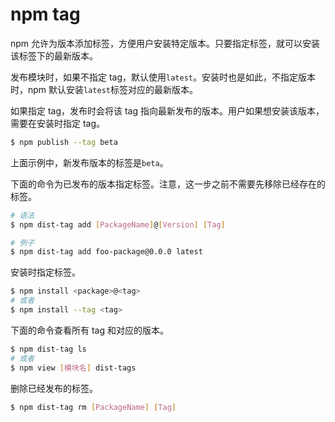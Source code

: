# npm tag

npm 允许为版本添加标签，方便用户安装特定版本。只要指定标签，就可以安装该标签下的最新版本。

发布模块时，如果不指定 tag，默认使用`latest`。安装时也是如此，不指定版本时，npm  默认安装`latest`标签对应的最新版本。

如果指定 tag，发布时会将该 tag 指向最新发布的版本。用户如果想安装该版本，需要在安装时指定 tag。

```bash
$ npm publish --tag beta
```

上面示例中，新发布版本的标签是`beta`。

下面的命令为已发布的版本指定标签。注意，这一步之前不需要先移除已经存在的标签。

```bash
# 语法
$ npm dist-tag add [PackageName]@[Version] [Tag]

# 例子
$ npm dist-tag add foo-package@0.0.0 latest
```

安装时指定标签。

```bash
$ npm install <package>@<tag>
# 或者
$ npm install --tag <tag>
```

下面的命令查看所有 tag 和对应的版本。

```bash
$ npm dist-tag ls
# 或者
$ npm view [模块名] dist-tags
```

删除已经发布的标签。

```bash
$ npm dist-tag rm [PackageName] [Tag]
```

